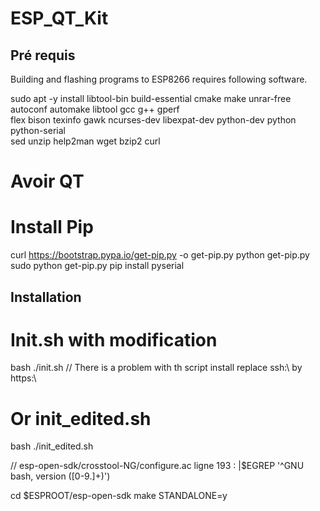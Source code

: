 # ESP_QT_Kit

## Pré requis 
Building and flashing programs to ESP8266 requires following software.

sudo apt -y install libtool-bin build-essential cmake make unrar-free autoconf automake libtool gcc g++ gperf \
                      flex bison texinfo gawk ncurses-dev libexpat-dev python-dev python python-serial \
                      sed unzip help2man wget bzip2 curl
                      
# Avoir QT
                      
                    
# Install Pip 
curl https://bootstrap.pypa.io/get-pip.py -o get-pip.py
python get-pip.py
sudo python get-pip.py
pip install pyserial

## Installation
# Init.sh with modification 

bash ./init.sh
// There is a problem with th script install replace ssh:\\ by https:\\

# Or init_edited.sh
bash ./init_edited.sh

// esp-open-sdk/crosstool-NG/configure.ac ligne 193 :  |$EGREP '^GNU bash, version ([0-9\.]+)')

cd $ESPROOT/esp-open-sdk
make STANDALONE=y




